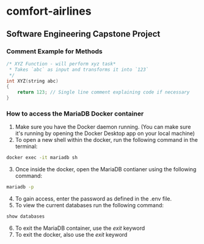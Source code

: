 # comfort-airlines

## Software Engineering Capstone Project

### Comment Example for Methods  

```cpp
/* XYZ Function - will perform xyz task*  
 * Takes `abc` as input and transforms it into `123`
 */
int XYZ(string abc)
{
    return 123; // Single line comment explaining code if necessary
}
```

### How to access the MariaDB Docker container

1. Make sure you have the Docker daemon running. (You can make sure it's running by opening the Docker Desktop app on your local machine)
2. To open a new shell within the docker, run the following command in the terminal:

```bash
docker exec -it mariadb sh
```

3. Once inside the docker, open the MariaDB contianer using the following command:

```bash
mariadb -p
```

4. To gain access, enter the password as defined in the .env file.
5. To view the current databases run the following command:

```bash
show databases
```

6. To exit the MariaDB container, use the *exit* keyword
7. To exit the docker, also use the *exit* keyword
